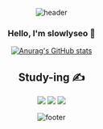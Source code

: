<div align="center">
  
![header](https://capsule-render.vercel.app/api?type=slice&color=timeGradient&height=300&section=header&text=slowlyseo%20&fontSize=90)

### <center> Hello, I'm slowlyseo 👋 </center>

[![Anurag's GitHub stats](https://github-readme-stats.vercel.app/api?username=slowlyseo)](https://github.com/slowlyseo/github-readme-stats)

## Study-ing ✍

<img src="https://img.shields.io/badge/PHP-777BB4?style=flat-square&logo=PHP&logoColor=000000"/>
<img src="https://img.shields.io/badge/JavaScript-F7DF1E?style=flat-square&logo=JavaScript&logoColor=000000"/>
<img src="https://img.shields.io/badge/Python?style=flat-square&logo=Python&logoColor=000000"/>


![footer](https://capsule-render.vercel.app/api?type=slice&color=timeGradient&section=footer)

</div>
